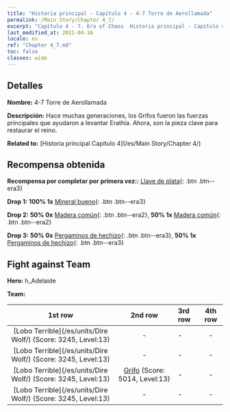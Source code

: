 ```yaml
---
title: "Historia principal - Capítulo 4 - 4-7 Torre de Aerollamada"
permalink: /Main Story/Chapter 4_7/
excerpt: "Capítulo 4 - 7. Era of Chaos  Historia principal - Capítulo 4_7. 4-7 Torre de Aerollamada"
last_modified_at: 2021-04-16
locale: es
ref: "Chapter 4_7.md"
toc: false
classes: wide
---
```


## Detalles

 **Nombre:** 4-7 Torre de Aerollamada

 **Descripción:** Hace muchas generaciones, los Grifos fueron las fuerzas principales que ayudaron a levantar Erathia. Ahora, son la pieza clave para restaurar el reino.

 **Related to:** [Historia principal Capítulo 4](/es/Main Story/Chapter 4/)

## Recompensa obtenida

 **Recompensa por completar por primera vez::** [Llave de plata](/es/Items/con_693/){: .btn .btn--era3}

 **Drop 1:** **100% 1x** [Mineral bueno](/es/Items/mat_12/){: .btn .btn--era3}

 **Drop 2:** **50% 0x** [Madera común](/es/Items/mat_7/){: .btn .btn--era2}, **50% 1x** [Madera común](/es/Items/mat_7/){: .btn .btn--era2}

 **Drop 3:** **50% 0x** [Pergaminos de hechizo](/es/Items/con_694/){: .btn .btn--era3}, **50% 1x** [Pergaminos de hechizo](/es/Items/con_694/){: .btn .btn--era3}


## Fight against Team
 **Hero:** h_Adelaide

 **Team:**


  | 1st row | 2nd row | 3rd row | 4th row |
  |:----:|:----:|:----|:----:|
  | [Lobo Terrible](/es/units/Dire Wolf/) (Score: 3245, Level:13)  | - | - | - |
  | [Lobo Terrible](/es/units/Dire Wolf/) (Score: 3245, Level:13)  | - | - | - |
  | [Lobo Terrible](/es/units/Dire Wolf/) (Score: 3245, Level:13)  | [Grifo](/es/units/Griffin/) (Score: 5014, Level:13)  | - | - |
  | [Lobo Terrible](/es/units/Dire Wolf/) (Score: 3245, Level:13)  | - | - | - |


